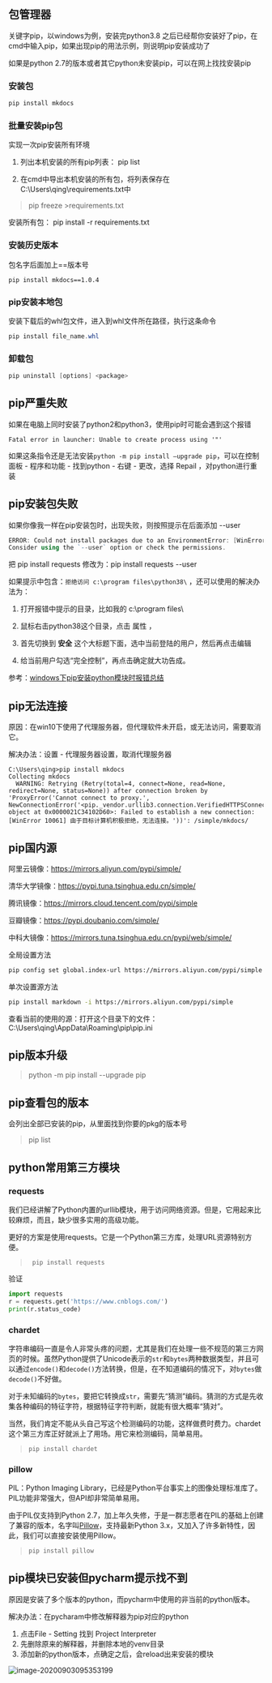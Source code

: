 ## 包管理器

关键字pip，以windows为例，安装完python3.8 之后已经帮你安装好了pip，在cmd中输入pip，如果出现pip的用法示例，则说明pip安装成功了

如果是python 2.7的版本或者其它python未安装pip，可以在网上找找安装pip

### 安装包

```powershell
pip install mkdocs
```

### 批量安装pip包

实现一次pip安装所有环境

1. 列出本机安装的所有pip列表： pip list

2. 在cmd中导出本机安装的所有包，将列表保存在C:\Users\qing\requirements.txt中

> pip freeze >requirements.txt



安装所有包： pip install -r requirements.txt


### 安装历史版本

包名字后面加上==版本号

```
pip install mkdocs==1.0.4
```

### pip安装本地包

安装下载后的whl包文件，进入到whl文件所在路径，执行这条命令

```powershell
pip install file_name.whl
```

### 卸载包

```powershell
pip uninstall [options] <package>
```

## pip严重失败

如果在电脑上同时安装了python2和python3，使用pip时可能会遇到这个报错

```
Fatal error in launcher: Unable to create process using '"'
```

如果这条指令还是无法安装`python -m pip install –upgrade pip`，可以在控制面板 - 程序和功能 - 找到python - 右键  - 更改，选择 Repail ，对python进行重装 

## pip安装包失败

如果你像我一样在pip安装包时，出现失败，则按照提示在后面添加 --user

```powershell
ERROR: Could not install packages due to an EnvironmentError: [WinError 5] 拒绝访问。: 'c:\\program files\\python38\\Lib\\site-packages\\certifi'
Consider using the `--user` option or check the permissions.
```

把 pip install requests 修改为：pip install requests --user

如果提示中包含：`拒绝访问 c:\program files\python38\` ，还可以使用的解决办法为：

1. 打开报错中提示的目录，比如我的 c:\program files\ 

2. 鼠标右击python38这个目录，点击 属性 ，

3. 首先切换到  **安全** 这个大标题下面，选中当前登陆的用户，然后再点击编辑

4. 给当前用户勾选“完全控制”，再点击确定就大功告成。

参考：[windows下pip安装python模块时报错总结](https://www.cnblogs.com/liaojiafa/p/5100550.html)

## pip无法连接

原因：在win10下使用了代理服务器，但代理软件未开启，或无法访问，需要取消它。

解决办法：设置 - 代理服务器设置，取消代理服务器

```
C:\Users\qing>pip install mkdocs
Collecting mkdocs
  WARNING: Retrying (Retry(total=4, connect=None, read=None, redirect=None, status=None)) after connection broken by 'ProxyError('Cannot connect to proxy.', NewConnectionError('<pip._vendor.urllib3.connection.VerifiedHTTPSConnection object at 0x0000021C34102D60>: Failed to establish a new connection: [WinError 10061] 由于目标计算机积极拒绝，无法连接。'))': /simple/mkdocs/
```

## pip国内源

阿里云镜像：https://mirrors.aliyun.com/pypi/simple/

清华大学镜像：https://pypi.tuna.tsinghua.edu.cn/simple/

腾讯镜像：https://mirrors.cloud.tencent.com/pypi/simple

豆瓣镜像：https://pypi.doubanio.com/simple/

中科大镜像：https://mirrors.tuna.tsinghua.edu.cn/pypi/web/simple/

全局设置方法

```bash
pip config set global.index-url https://mirrors.aliyun.com/pypi/simple
```

单次设置源方法

```bash
pip install markdown -i https://mirrors.aliyun.com/pypi/simple
```

查看当前的使用的源：打开这个目录下的文件：C:\Users\qing\AppData\Roaming\pip\pip.ini

## pip版本升级

> python -m pip install --upgrade pip



## pip查看包的版本

会列出全部已安装的pip，从里面找到你要的pkg的版本号

> pip list

## python常用第三方模块

### requests

我们已经讲解了Python内置的urllib模块，用于访问网络资源。但是，它用起来比较麻烦，而且，缺少很多实用的高级功能。

更好的方案是使用requests。它是一个Python第三方库，处理URL资源特别方便。

> ```
>  pip install requests
> ```

验证

```python
import requests
r = requests.get('https://www.cnblogs.com/')
print(r.status_code)
```



### chardet

字符串编码一直是令人非常头疼的问题，尤其是我们在处理一些不规范的第三方网页的时候。虽然Python提供了Unicode表示的`str`和`bytes`两种数据类型，并且可以通过`encode()`和`decode()`方法转换，但是，在不知道编码的情况下，对`bytes`做`decode()`不好做。

对于未知编码的`bytes`，要把它转换成`str`，需要先“猜测”编码。猜测的方式是先收集各种编码的特征字符，根据特征字符判断，就能有很大概率“猜对”。

当然，我们肯定不能从头自己写这个检测编码的功能，这样做费时费力。chardet这个第三方库正好就派上了用场。用它来检测编码，简单易用。

> ```
> pip install chardet
> ```

### pillow

PIL：Python Imaging Library，已经是Python平台事实上的图像处理标准库了。PIL功能非常强大，但API却非常简单易用。

由于PIL仅支持到Python 2.7，加上年久失修，于是一群志愿者在PIL的基础上创建了兼容的版本，名字叫[Pillow](https://github.com/python-pillow/Pillow)，支持最新Python 3.x，又加入了许多新特性，因此，我们可以直接安装使用Pillow。

> ```bash
> pip install pillow
> ```

## pip模块已安装但pycharm提示找不到

原因是安装了多个版本的python，而pycharm中使用的非当前的python版本。

解决办法：在pycharam中修改解释器为pip对应的python

1. 点击File - Setting 找到 Project Interpreter
2. 先删除原来的解释器，并删除本地的venv目录
3. 添加新的python版本，点确定之后，会reload出来安装的模块

![image-20200903095353199](https://img2020.cnblogs.com/blog/363476/202009/363476-20200903095523573-121339055.png)

